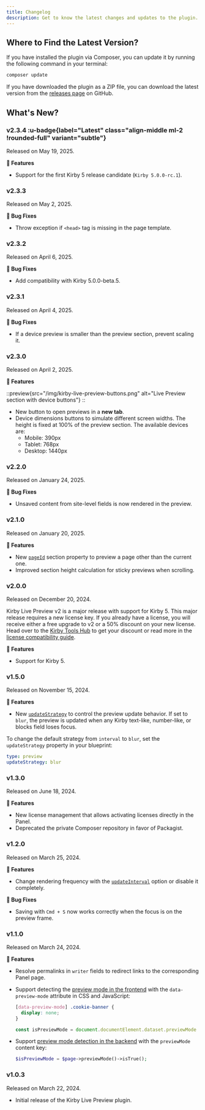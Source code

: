 ```yaml
---
title: Changelog
description: Get to know the latest changes and updates to the plugin.
---
```


## Where to Find the Latest Version?

If you have installed the plugin via Composer, you can update it by running the following command in your terminal:

```bash
composer update
```

If you have downloaded the plugin as a ZIP file, you can download the latest version from the [releases page](https://github.com/kirby-tools/kirby-live-preview/releases) on GitHub.

## What's New?

### v2.3.4 :u-badge{label="Latest" class="align-middle ml-2 !rounded-full" variant="subtle"}

Released on May 19, 2025.

**🚀 Features**

- Support for the first Kirby 5 release candidate (`Kirby 5.0.0-rc.1`).

### v2.3.3

Released on May 2, 2025.

**🐞 Bug Fixes**

- Throw exception if `<head>` tag is missing in the page template.

### v2.3.2

Released on April 6, 2025.

**🐞 Bug Fixes**

- Add compatibility with Kirby 5.0.0-beta.5.

### v2.3.1

Released on April 4, 2025.

**🐞 Bug Fixes**

- If a device preview is smaller than the preview section, prevent scaling it.

### v2.3.0

Released on April 2, 2025.

**🚀 Features**

::preview{src="/img/kirby-live-preview-buttons.png" alt="Live Preview section with device buttons"}
::

- New button to open previews in a **new tab**.
- Device dimensions buttons to simulate different screen widths. The height is fixed at 100% of the preview section. The available devices are:
  - Mobile: 390px
  - Tablet: 768px
  - Desktop: 1440px

### v2.2.0

Released on January 24, 2025.

**🐞 Bug Fixes**

- Unsaved content from site-level fields is now rendered in the preview.

### v2.1.0

Released on January 20, 2025.

**🚀 Features**

- New [`pageId`](/docs/live-preview/configuration#pageid) section property to preview a page other than the current one.
- Improved section height calculation for sticky previews when scrolling.

### v2.0.0

Released on December 20, 2024.

Kirby Live Preview v2 is a major release with support for Kirby 5. This major release requires a new license key. If you already have a license, you will receive either a free upgrade to v2 or a 50% discount on your new license. Head over to the [Kirby Tools Hub](https://hub.kirby.tools) to get your discount or read more in the [license compatibility guide](https://kirby.tools/license-compatibility).

**🚀 Features**

- Support for Kirby 5.

### v1.5.0

Released on November 15, 2024.

**🚀 Features**

- New [`updateStrategy`](/docs/live-preview/configuration#updatestrategy) to control the preview update behavior. If set to `blur`, the preview is updated when any Kirby text-like, number-like, or blocks field loses focus.

To change the default strategy from `interval` to `blur`, set the `updateStrategy` property in your blueprint:

```yaml [sections/live-preview.yml]
type: preview
updateStrategy: blur
```

### v1.3.0

Released on June 18, 2024.

**🚀 Features**

- New license management that allows activating licenses directly in the Panel.
- Deprecated the private Composer repository in favor of Packagist.

### v1.2.0

Released on March 25, 2024.

**🚀 Features**

- Change rendering frequency with the [`updateInterval`](/docs/live-preview/configuration#updateinterval) option or disable it completely.

**🐞 Bug Fixes**

- Saving with `Cmd + S` now works correctly when the focus is on the preview frame.

### v1.1.0

Released on March 24, 2024.

**🚀 Features**

- Resolve permalinks in `writer` fields to redirect links to the corresponding Panel page.
- Support detecting the [preview mode in the frontend](/docs/live-preview/preview-mode#frontend) with the `data-preview-mode` attribute in CSS and JavaScript:

  ```css [assets/css/main.css]
  [data-preview-mode] .cookie-banner {
    display: none;
  }
  ```

  ```js [assets/js/main.js]
  const isPreviewMode = document.documentElement.dataset.previewMode === "true";
  ```

- Support [preview mode detection in the backend](/docs/live-preview/preview-mode#backend) with the `previewMode` content key:

  ```php [site/snippets/footer.php]
  $isPreviewMode = $page->previewMode()->isTrue();
  ```

### v1.0.3

Released on March 22, 2024.

- Initial release of the Kirby Live Preview plugin.
